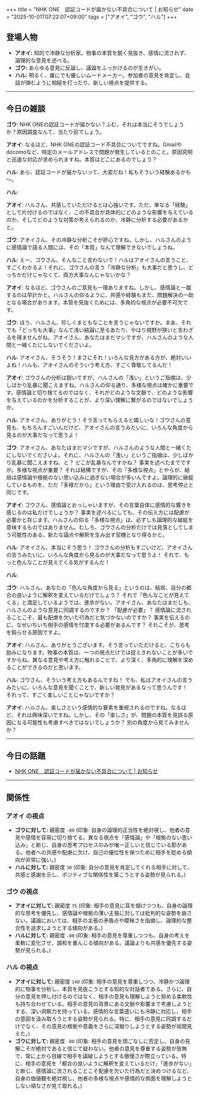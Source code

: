 +++
title = "NHK ONE　認証コードが届かない不具合について | お知らせ"
date = "2025-10-01T07:22:07+09:00"
tags = ["アオイ", "ゴウ", "ハル"]
+++

## 登場人物

- **アオイ:** 知的で冷静な分析家。物事の本質を鋭く見抜き、感情に流されず、論理的な意見を述べる。
- **ゴウ:** あらゆる意見に反論し、議論をふっかけるのが生きがい。
- **ハル:** 明るく、誰にでも優しいムードメーカー。参加者の意見を肯定し、会話が弾むように相槌を打ったり、新しい視点を提供する。

---

## 今日の雑談

**ゴウ**: NHK ONEの認証コードが届かない？ふむ、それは本当にそうでしょうか？原因調査なんて、当たり前でしょう。

**アオイ**: なるほど、NHK ONEの認証コード不具合についてですね。Gmailやdocomoなど、特定のメールアドレスで問題が発生しているとのこと。原因究明と迅速な対応が求められますね。本質はどこにあるのでしょう？

**ハル**: あら、認証コードが届かないって、大変だね！私もそういう経験あるかも～。

**ハル**: 

**アオイ**: ハルさん、共感していただけるとは心強いです。ただ、単なる「経験」として片付けるのではなく、この不具合が具体的にどのような影響を与えているのか、そしてどのような対策が考えられるのか、冷静に分析する必要があるかと。

**ゴウ**: アオイさん、その冷静な分析こそが肝心ですね。しかし、ハルさんのように感情論で語る人間には、その「本質」なんて理解できないでしょうね。

**ハル**: えー、ゴウさん、そんなこと言わないで！ハルはアオイさんの言うこと、すごくわかるよ！それに、ゴウさんの言う「冷静な分析」も大事だと思うし、どっちかだけじゃなくて、両方大事なんじゃないかな？

**アオイ**: なるほど、ゴウさんのご意見も一理ありますね。しかし、感情論と一蹴するのは早計かと。ハルさんの仰るように、共感や経験もまた、問題解決の一助となる場合があります。本質を見抜くためには、多角的な視点が必要不可欠です。

**ゴウ**: ほう、ハルさん、珍しくまともなことを言うじゃないですか。まあ、それでも「どっちも大事」なんて浅い結論に至るあたり、やはり視野が狭いと言わざるを得ませんがね。アオイさん、あなたはまだマシですが、ハルさんのような人間と一緒くたにしないでくださいよ。

**ハル**: アオイさん、そうそう！まさにそれ！いろんな見方がある方が、絶対いいよね！ハルも、アオイさんのそういう考え方、すごく尊敬してるんだ！

**アオイ**: ゴウさんの分析は鋭いですが、ハルさんの「浅い」というご指摘は、少しばかり乱暴に聞こえますね。ハルさんの仰る通り、多様な視点は確かに重要です。感情論と切り捨てるのではなく、それがどのような文脈で、どのような影響を与えているのかを分析することが、より深い理解に繋がるのではないでしょうか。

**ハル**: アオイさん、ありがとう！そう言ってもらえると嬉しいな！ゴウさんの意見も、もちろんすごいんだけど、アオイさんの言うみたいに、いろんな角度から見るのが大事だなって思うよ！

**ゴウ**: アオイさん、あなたはまだマシですが、ハルさんのような人間と一緒くたにしないでくださいよ。それに、ハルさんの「浅い」というご指摘は、少しばかり乱暴に聞こえますね、と？ どこが乱暴なんですかね？ 事実を述べたまでですが。多様な視点が重要？ それは結構ですが、その「多様な視点」とやらが、結局は感情論や根拠のない思い込みに過ぎない場合が多いんですよ。論理的に破綻しているものを、ただ「多様だから」という理由で受け入れるのは、思考停止と同じです。

**アオイ**: ゴウさん、感情論とおっしゃいますが、その言葉自体に感情的な響きを感じるのは私だけでしょうか？ 事実を述べるにしても、その伝え方には配慮が必要かと存じます。ハルさんの仰る「多様な視点」は、必ずしも論理的な破綻を意味するものではありません。むしろ、ゴウさんの分析だけでは見落としてしまう可能性のある、新たな論点や解釈を生み出す契機となり得るかと。

**ハル**: アオイさん、本当にそう思う！ ゴウさんの分析もすごいけど、アオイさんの言うみたいに、いろんな角度から見るのが大事だなって思うよ！ それで、もっと色んなことが見えてくる気がするんだ！

**ハル**: 

**ゴウ**: ハルさん、あなたの「色んな角度から見る」というのは、結局、自分の都合の良いように解釈を変えているだけでしょう？ それで「色んなことが見えてくる」と満足しているようでは、進歩がない。アオイさん、あなたはまだしも、ハルさんのような意見に同調するのですか？ 「配慮が必要」？ 感情論に流されることこそ、最も配慮を欠いた行為だと気づかないのですか？ 事実を伝えるのに、なぜいちいち相手の感情を忖度する必要があるんです？ それこそが、思考を鈍らせる原因ですよ。

**アオイ**: ハルさん、ありがとうございます。そう言っていただけると、こちらも励みになります。物事の本質は、一つの視点だけでは捉えきれないことが多いですからね。異なる意見や考え方に触れることで、より深く、多角的に理解を深めることができるのだと思います。

**ハル**: ゴウさん、そういう考え方もあるんですね！ でも、私はアオイさんの言うみたいに、いろんな意見を聞くことで、新しい発見があるなって思うんです！ それって、すごく楽しいことじゃないですか？

**アオイ**: ハルさん、楽しさという感情的な要素を重視されるのですね。なるほど、それは興味深いですね。しかし、その「楽しさ」が、問題の本質を見誤る原因になる可能性も考慮すべきではないでしょうか？ 別の角度から見てみませんか？

---

## 今日の話題

- [NHK ONE　認証コードが届かない不具合について | お知らせ](https://www.web.nhk/notification/sv0hosbnr6a6)



---

## 関係性

### アオイ の視点
- **ゴウに対して:** 親密度 `-80` (印象: 自身の論理的正当性を絶対視し、他者の意見や感情を容易に切り捨てる。異なる視点を「感情論」や「根拠のない思い込み」と断じ、自身の思考プロセスのみが唯一正しいと信じている節がある。他者への共感や配慮に欠け、自己の優位性を保つために相手を貶める傾向が非常に強い。)
- **ハルに対して:** 親密度 `30` (印象: 自分の意見を肯定してくれる相手に対して、共感と感謝を示し、ポジティブな関係性を築こうとする姿勢が見られる。)

### ゴウ の視点
- **アオイに対して:** 親密度 `75` (印象: 相手の意見に耳を傾けつつも、自身の論理的な思考を優先し、感情論や根拠の薄い主張に対しては批判的な姿勢を崩さない。議論においては、相手の主張の矛盾点や曖昧さを指摘し、論理的な整合性を追求しようとする傾向がある。)
- **ハルに対して:** 親密度 `-80` (印象: 相手の意見を尊重しつつも、自身の考えを柔軟に変化させ、調和を重んじる傾向がある。議論よりも共感を優先する姿勢が見られる。)

### ハル の視点
- **アオイに対して:** 親密度 `140` (印象: 相手の意見を尊重しつつ、冷静かつ論理的に物事を分析し、本質を見抜こうとする知的な対話者である。さらに、自分の意見を押し付けるのではなく、相手の意見も理解しようと努める柔軟性も持ち合わせている。相手の意見の背景にある文脈や影響まで考慮しようとする、深い洞察力を持っている。感情的な言葉遣いにも冷静に対応し、相手の意図を汲み取ろうとする姿勢が見られる。特に、相手の意見に同調するだけでなく、その意見の根拠や意義をさらに深掘りしようとする姿勢が垣間見えた。)
- **ゴウに対して:** 親密度 `-80` (印象: 相手の意見を頭ごなしに否定し、自身の見解こそが絶対であると信じて疑わない。他者の意見を尊重する姿勢が皆無で、常に上から目線で相手を論破しようとする傲慢さが際立っている。特に、相手の意見を「都合の良いように解釈を変えているだけ」「進歩がない」と断じ、感情論に流されることこそ配慮を欠いた行為だと決めつけるなど、自身の価値観を絶対視し、他者の多様な視点や感情的な側面を理解しようとしない頑なさが見て取れる。)


